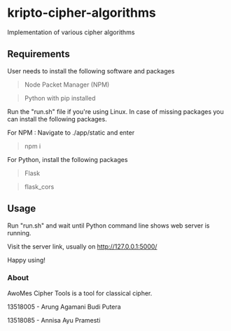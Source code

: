 # kripto-cipher-algorithms
Implementation of various cipher algorithms

## Requirements
User needs to install the following software and packages
> Node Packet Manager (NPM)

> Python with pip installed

Run the "run.sh" file if you're using Linux.
In case of missing packages you can install the following packages.

For NPM : Navigate to ./app/static and enter
> npm i

For Python, install the following packages
> Flask

> flask_cors

## Usage
Run "run.sh" and wait until Python command line shows web server is running.

Visit the server link, usually on http://127.0.0.1:5000/

Happy using!

### About
AwoMes Cipher Tools is a tool for classical cipher.

13518005 - Arung Agamani Budi Putera

13518085 - Annisa Ayu Pramesti